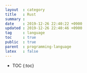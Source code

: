 ```yaml
---
layout  : category
title   : Rust
summary : 
date    : 2019-12-26 22:40:22 +0900
updated : 2019-12-26 22:40:46 +0900
tag     : language
toc     : true
public  : true
parent  : programming-language
latex   : false
---
```

* TOC
{:toc}

##
